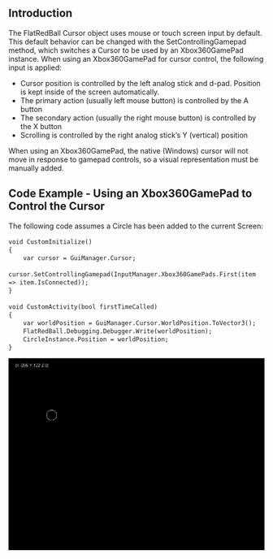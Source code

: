 ## Introduction

The FlatRedBall Cursor object uses mouse or touch screen input by default. This default behavior can be changed with the SetControllingGamepad method, which switches a Cursor to be used by an Xbox360GamePad instance. When using an Xbox360GamePad for cursor control, the following input is applied:

-   Cursor position is controlled by the left analog stick and d-pad. Position is kept inside of the screen automatically.
-   The primary action (usually left mouse button) is controlled by the A button
-   The secondary action (usually the right mouse button) is controlled by the X button
-   Scrolling is controlled by the right analog stick’s Y (vertical) position

When using an Xbox360GamePad, the native (Windows) cursor will not move in response to gamepad controls, so a visual representation must be manually added.

## Code Example - Using an Xbox360GamePad to Control the Cursor

The following code assumes a Circle has been added to the current Screen:

    void CustomInitialize()
    {
        var cursor = GuiManager.Cursor;
        cursor.SetControllingGamepad(InputManager.Xbox360GamePads.First(item => item.IsConnected));
    }

    void CustomActivity(bool firstTimeCalled)
    {
        var worldPosition = GuiManager.Cursor.WorldPosition.ToVector3();
        FlatRedBall.Debugging.Debugger.Write(worldPosition);
        CircleInstance.Position = worldPosition;
    }

[![](/media/2022-10-27_14-38-33.gif)](/media/2022-10-27_14-38-33.gif)
